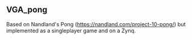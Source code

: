 ## VGA_pong 
Based on Nandland's Pong (https://nandland.com/project-10-pong/) but implemented as a singleplayer game and on a Zynq.
